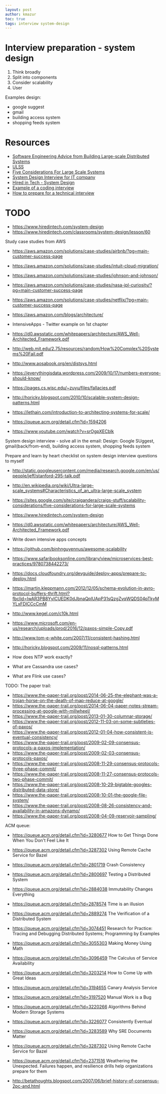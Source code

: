 ```yaml
---
layout: post
author: kmazur
toc: true
tags: interview system-design
---
```


# Interview preparation - system design

1. Think broadly
2. Split into components
3. Consider scalability
4. User

Examples design:
- google suggest
- gmail
- building access system
- shopping feeds system


# Resources

- [Software Engineering Advice from Building Large-scale Distributed Systems](http://static.googleusercontent.com/media/research.google.com/en/us/people/jeff/stanford-295-talk.pdf)
- [ULSS](http://en.wikipedia.org/wiki/Ultra-large-scale_systems#Characteristics_of_an_ultra-large-scale_system)
- [Five Considerations For Large Scale Systems](https://sites.google.com/site/craigandera/craigs-stuff/scalability-considerations/five-considerations-for-large-scale-systems)
- [System Design Interview for IT company](https://github.com/checkcheckzz/system-design-interview)
- [Hired in Tech - System Design](https://www.hiredintech.com/system-design)
- [Example of a coding interview](https://www.youtube.com/watch?v=XKu_SEDAykw&feature=em-subs_digest)
- [How to prepare for a technical interview](https://www.youtube.com/watch?v=ko-KkSmp-Lk)



# TODO
- https://www.hiredintech.com/system-design
- https://www.hiredintech.com/classrooms/system-design/lesson/60

Study case studies from AWS
- https://aws.amazon.com/solutions/case-studies/airbnb/?pg=main-customer-success-page
- https://aws.amazon.com/solutions/case-studies/intuit-cloud-migration/
- https://aws.amazon.com/solutions/case-studies/johnson-and-johnson/
- https://aws.amazon.com/solutions/case-studies/nasa-jpl-curiosity/?pg=main-customer-success-page
- https://aws.amazon.com/solutions/case-studies/netflix/?pg=main-customer-success-page
- https://aws.amazon.com/blogs/architecture/
- IntensiveApps - Twitter example on 1st chapter

- https://d0.awsstatic.com/whitepapers/architecture/AWS_Well-Architected_Framework.pdf

- http://web.mit.edu/2.75/resources/random/How%20Complex%20Systems%20Fail.pdf

- http://www.aosabook.org/en/distsys.html
- https://everythingisdata.wordpress.com/2009/10/17/numbers-everyone-should-know/
- https://pages.cs.wisc.edu/~zuyu/files/fallacies.pdf
- http://horicky.blogspot.com/2010/10/scalable-system-design-patterns.html
- https://lethain.com/introduction-to-architecting-systems-for-scale/
- https://queue.acm.org/detail.cfm?id=1594206
- https://www.youtube.com/watch?v=srOgpXECblk



System design interview - solve all in the email: Design: Google SUggest, gmail(back/from-end), building access system, shopping feeds system

Prepare and learn by heart checklist on system design interview questions to myself

- http://static.googleusercontent.com/media/research.google.com/en/us/people/jeff/stanford-295-talk.pdf
- http://en.wikipedia.org/wiki/Ultra-large-scale_systems#Characteristics_of_an_ultra-large-scale_system
- https://sites.google.com/site/craigandera/craigs-stuff/scalability-considerations/five-considerations-for-large-scale-systems
- https://www.hiredintech.com/system-design
- https://d0.awsstatic.com/whitepapers/architecture/AWS_Well-Architected_Framework.pdf
- Write down intensive apps concepts
- https://github.com/binhnguyennus/awesome-scalability

- https://www.safaribooksonline.com/library/view/microservices-best-practices/9780738442273/
- https://docs.cloudfoundry.org/devguide/deploy-apps/prepare-to-deploy.html
- https://martin.kleppmann.com/2012/12/05/schema-evolution-in-avro-protocol-buffers-thrift.html?fbclid=IwAR3PB8YyICUEDK0dJbnaQplUApP31sQzgZvqWQDS04pTkyMYLxFDlCCcCmM

- http://www.kegel.com/c10k.html
- https://www.microsoft.com/en-us/research/uploads/prod/2016/12/paxos-simple-Copy.pdf
- http://www.tom-e-white.com/2007/11/consistent-hashing.html
- http://horicky.blogspot.com/2009/11/nosql-patterns.html


- How does NTP work exactly?
- What are Cassandra use cases?
- What are Flink use cases?



TODO:
The paper trail:
- https://www.the-paper-trail.org/post/2014-06-25-the-elephant-was-a-trojan-horse-on-the-death-of-map-reduce-at-google/
- https://www.the-paper-trail.org/post/2014-06-04-paper-notes-stream-processing-at-google-with-millwheel/
- https://www.the-paper-trail.org/post/2013-01-30-columnar-storage/
- https://www.the-paper-trail.org/post/2012-11-03-on-some-subtleties-of-paxos/
- https://www.the-paper-trail.org/post/2012-01-04-how-consistent-is-eventual-consistency/
- https://www.the-paper-trail.org/post/2009-02-09-consensus-protocols-a-paxos-implementation/
- https://www.the-paper-trail.org/post/2009-02-03-consensus-protocols-paxos/
- https://www.the-paper-trail.org/post/2008-11-29-consensus-protocols-three-phase-commit/
- https://www.the-paper-trail.org/post/2008-11-27-consensus-protocols-two-phase-commit/
- https://www.the-paper-trail.org/post/2008-10-29-bigtable-googles-distributed-data-store/
- https://www.the-paper-trail.org/post/2008-10-01-the-google-file-system/
- https://www.the-paper-trail.org/post/2008-08-26-consistency-and-availability-in-amazons-dynamo/
- https://www.the-paper-trail.org/post/2008-04-09-reservoir-sampling/


ACM queue:
- https://queue.acm.org/detail.cfm?id=3280677 How to Get Things Done When You Don't Feel Like It
- https://queue.acm.org/detail.cfm?id=3287302 Using Remote Cache Service for Bazel
- https://queue.acm.org/detail.cfm?id=2801719 Crash Consistency
- https://queue.acm.org/detail.cfm?id=2800697 Testing a Distributed System
- https://queue.acm.org/detail.cfm?id=2884038 Immutability Changes Everything
- https://queue.acm.org/detail.cfm?id=2878574 Time is an illusion
- https://queue.acm.org/detail.cfm?id=2889274 The Verification of a Distributed System
- https://queue.acm.org/detail.cfm?id=3074451 Research for Practice: Tracing and Debugging Distributed Systems; Programming by Examples
- https://queue.acm.org/detail.cfm?id=3055303 Making Money Using Math
- https://queue.acm.org/detail.cfm?id=3096459 The Calculus of Service Availability
- https://queue.acm.org/detail.cfm?id=3203214 How to Come Up with Great Ideas
- https://queue.acm.org/detail.cfm?id=3194655 Canary Analysis Service
- https://queue.acm.org/detail.cfm?id=3197520 Manual Work is a Bug
- https://queue.acm.org/detail.cfm?id=3220266 Algorithms Behind Modern Storage Systems
- https://queue.acm.org/detail.cfm?id=3226077 Consistently Eventual
- https://queue.acm.org/detail.cfm?id=3283589 Why SRE Documents Matter
- https://queue.acm.org/detail.cfm?id=3287302 Using Remote Cache Service for Bazel
- https://queue.acm.org/detail.cfm?id=2371516 Weathering the Unexpected. Failures happen, and resilience drills help organizations prepare for them


- http://betathoughts.blogspot.com/2007/06/brief-history-of-consensus-2pc-and.html